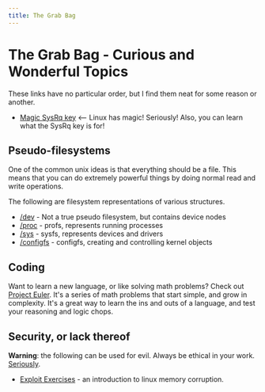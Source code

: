 ```yaml
---
title: The Grab Bag
---
```


The Grab Bag - Curious and Wonderful Topics
===========================================

These links have no particular order, but I find them neat for some reason or
another.

 * [Magic SysRq key](http://en.wikipedia.org/wiki/Magic_SysRq_key) <-- Linux has magic! Seriously! Also, you can learn what the SysRq key is for!

Pseudo-filesystems
------------------

One of the common unix ideas is that everything should be a file. This means
that you can do extremely powerful things by doing normal read and write
operations.

The following are filesystem representations of various structures.

 * [/dev](http://en.wikipedia.org/wiki/Device_file) - Not a true pseudo filesystem, but contains device nodes
 * [/proc](http://en.wikipedia.org/wiki/Procfs) - profs, represents running processes
 * [/sys](http://en.wikipedia.org/wiki/Sysfs) - sysfs, represents devices and drivers
 * [/configfs](http://en.wikipedia.org/wiki/Configfs) - configfs, creating and controlling kernel objects

Coding
------

Want to learn a new language, or like solving math problems? Check out [Project
Euler][pe]. It's a series of math problems that start simple, and grow in
complexity. It's a great way to learn the ins and outs of a language, and test
your reasoning and logic chops.

[pe]: http://projecteuler.net/ "Project Euler"

Security, or lack thereof
-------------------------

**Warning**: the following can be used for evil. Always be ethical in your work.
[Seriously](http://en.wikipedia.org/wiki/Mitnick#Arrest.2C_conviction.2C_and_incarceration).

  * [Exploit Exercises](http://exploit-exercises.com/protostar) - an introduction to linux memory corruption.

